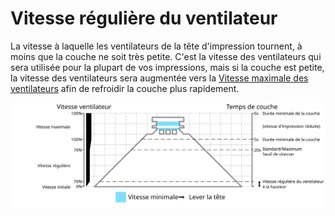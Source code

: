 Vitesse régulière du ventilateur
===

La vitesse à laquelle les ventilateurs de la tête d'impression tournent, à moins que la couche ne soit très petite. C'est la vitesse des ventilateurs qui sera utilisée pour la plupart de vos impressions, mais si la couche est petite, la vitesse des ventilateurs sera augmentée vers la [Vitesse maximale des ventilateurs](cool_fan_speed_max.md) afin de refroidir la couche plus rapidement.

![Quelle vitesse de ventilateur est utilisée](../images/cool_fan_speed_fr.svg)

